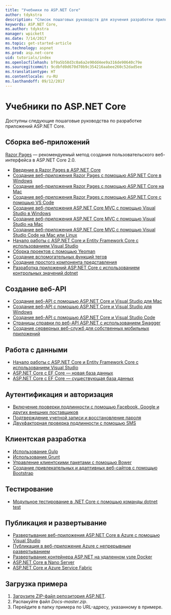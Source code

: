 ```yaml
---
title: "Учебники по ASP.NET Core"
author: tdykstra
description: "Список пошаговых руководств для изучения разработки приложений ASP.NET Core."
keywords: ASP.NET Core,
ms.author: tdykstra
manager: wpickett
ms.date: 7/14/2017
ms.topic: get-started-article
ms.technology: aspnet
ms.prod: asp.net-core
uid: tutorials/index
ms.openlocfilehash: bf9a5b58d3c0a6a2e90dd4ee9a316de90640c79e
ms.sourcegitcommit: 9cdbfd0d670d70b9c354216aabee260c52dad5ee
ms.translationtype: HT
ms.contentlocale: ru-RU
ms.lasthandoff: 09/12/2017
---
```

# <a name="aspnet-core-tutorials"></a>Учебники по ASP.NET Core

Доступны следующие пошаговые руководства по разработке приложений ASP.NET Core.

## <a name="building-web-applications"></a>Сборка веб-приложений

[Razor Pages](xref:mvc/razor-pages/index) — рекомендуемый метод создания пользовательского веб-интерфейса в ASP.NET Core 2.0.

* [Введение в Razor Pages в ASP.NET Core](xref:mvc/razor-pages/index)
* [Создание веб-приложения Razor Pages с помощью ASP.NET Core в Windows](xref:tutorials/razor-pages/index)
* [Создание веб-приложения Razor Pages с помощью ASP.NET Core на Mac](xref:tutorials/razor-pages-mac/index)  
* [Создание веб-приложения Razor Pages с помощью ASP.NET Core с помощью VS Code](xref:tutorials/razor-pages-vsc/index) 
* [Создание веб-приложения ASP.NET Core MVC с помощью Visual Studio в Windows](first-mvc-app/index.md)
* [Создание веб-приложения ASP.NET Core MVC с помощью Visual Studio на Mac](first-mvc-app-mac/index.md)
* [Создание веб-приложения ASP.NET Core MVC с помощью Visual Studio Code на Mac или Linux](first-mvc-app-xplat/index.md)
* [Начало работы с ASP.NET Core и Entity Framework Core с использованием Visual Studio](../data/ef-mvc/index.md)
* [Сборка проектов с помощью Yeoman](../client-side/yeoman.md)
* [Создание вспомогательных функций тегов](../mvc/views/tag-helpers/authoring.md)
* [Создание простого компонента представления](../mvc/views/view-components.md#walkthrough-creating-a-simple-view-component)
* [Разработка приложений ASP.NET Core с использованием контрольных значений dotnet](dotnet-watch.md)

## <a name="building-web-apis"></a>Создание веб-API
* [Создание веб-API с помощью ASP.NET Core и Visual Studio для Mac](xref:tutorials/first-web-api-mac)
* [Создание веб-API с помощью ASP.NET Core и Visual Studio для Windows](first-web-api.md)
* [Создание веб-API с помощью ASP.NET Core и Visual Studio Code](web-api-vsc.md)
* [Страницы справки по веб-API ASP.NET с использованием Swagger](web-api-help-pages-using-swagger.md)
* [Создание серверных веб-служб для собственных мобильных приложений](../mobile/native-mobile-backend.md)

## <a name="working-with-data"></a>Работа с данными
* [Начало работы с ASP.NET Core и Entity Framework Core с использованием Visual Studio](../data/ef-mvc/index.md)
* [ASP.NET Core с EF Core — новая база данных](https://docs.microsoft.com/ef/core/get-started/aspnetcore/new-db)
* [ASP.NET Core с EF Core — существующая база данных](https://docs.microsoft.com/ef/core/get-started/aspnetcore/existing-db)

## <a name="authentication-and-authorization"></a>Аутентификация и авторизация
* [Включение проверки подлинности с помощью Facebook, Google и других внешних поставщиков](../security/authentication/social/index.md)
* [Подтверждение учетной записи и восстановление пароля](../security/authentication/accconfirm.md)
* [Двухфакторная проверка подлинности с помощью SMS](../security/authentication/2fa.md)

## <a name="client-side-development"></a>Клиентская разработка
* [Использование Gulp](../client-side/using-gulp.md)
* [Использование Grunt](../client-side/using-grunt.md)
* [Управление клиентскими пакетами с помощью Bower](../client-side/bower.md)
* [Создание привлекательных и адаптивных веб-сайтов с помощью Bootstrap](../client-side/bootstrap.md)

## <a name="testing"></a>Тестирование
* [Модульное тестирование в .NET Core с помощью команды dotnet test](https://docs.microsoft.com/dotnet/articles/core/testing/unit-testing-with-dotnet-test)

## <a name="publishing-and-deployment"></a>Публикация и развертывание
* [Развертывание веб-приложения ASP.NET Core в Azure с помощью Visual Studio](publish-to-azure-webapp-using-vs.md)
* [Публикация в веб-приложение Azure с непрерывным развертыванием](../publishing/azure-continuous-deployment.md)
* [Развертывание контейнера ASP.NET на удаленном узле Docker](https://docs.microsoft.com/azure/vs-azure-tools-docker-hosting-web-apps-in-docker)
* [ASP.NET Core в Nano Server](nano-server.md)
* [ASP.NET Core и Azure Service Fabric](https://docs.microsoft.com/azure/service-fabric/service-fabric-add-a-web-frontend)

<a name="download"></a> 
## <a name="how-to-download-a-sample"></a>Загрузка примера
1. [Загрузите ZIP-файл репозитория ASP.NET](https://codeload.github.com/aspnet/Docs/zip/master).
1. Распакуйте файл *Docs-master.zip*.
1. Перейдите в папку примера по URL-адресу, указанному в примере. 
